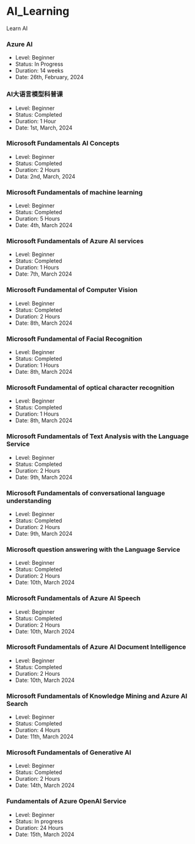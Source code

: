 # AI_Learning
Learn AI

### Azure AI
- Level:        Beginner
- Status:       In Progress
- Duration:     14 weeks
- Date:         26th, February, 2024


### AI大语言模型科普课
- Level:        Beginner
- Status:       Completed
- Duration:     1 Hour
- Date:         1st, March, 2024

### Microsoft Fundamentals AI Concepts
- Level:        Beginner
- Status:       Completed
- Duration:     2 Hours
- Data:         2nd, March, 2024

### Microsoft Fundamentals of machine learning
- Level:        Beginner
- Status:       Completed
- Duration:     5 Hours
- Date:         4th, March 2024

### Microsoft Fundamentals of Azure AI services
- Level:        Beginner
- Status:       Completed
- Duration:     1 Hours
- Date:         7th, March 2024

### Microsoft Fundamental of Computer Vision
- Level:        Beginner
- Status:       Completed
- Duration:     2 Hours
- Date:         8th, March 2024

### Microsoft Fundamental of Facial Recognition
- Level:        Beginner
- Status:       Completed
- Duration:     1 Hours
- Date:         8th, March 2024

### Microsoft Fundamental of optical character recognition
- Level:        Beginner
- Status:       Completed
- Duration:     1 Hours
- Date:         8th, March 2024

### Microsoft Fundamentals of Text Analysis with the Language Service
- Level:        Beginner
- Status:       Completed
- Duration:     2 Hours
- Date:         9th, March 2024

### Microsoft Fundamentals of conversational language understanding
- Level:        Beginner
- Status:       Completed
- Duration:     2 Hours
- Date:         9th, March 2024

### Microsoft question answering with the Language Service
- Level:        Beginner
- Status:       Completed
- Duration:     2 Hours
- Date:         10th, March 2024

### Microsoft Fundamentals of Azure AI Speech
- Level:        Beginner
- Status:       Completed
- Duration:     2 Hours
- Date:         10th, March 2024

### Microsoft Fundamentals of Azure AI Document Intelligence
- Level:        Beginner
- Status:       Completed
- Duration:     2 Hours
- Date:         10th, March 2024

### Microsoft Fundamentals of Knowledge Mining and Azure AI Search
- Level:        Beginner
- Status:       Completed
- Duration:     4 Hours
- Date:         11th, March 2024

### Microsoft Fundamentals of Generative AI
- Level:        Beginner
- Status:       Completed
- Duration:     2 Hours
- Date:         14th, March 2024

### Fundamentals of Azure OpenAI Service
- Level:        Beginner
- Status:       In progress
- Duration:     24 Hours
- Date:         15th, March 2024
